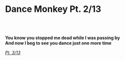 # Dance Monkey Pt. 2/13
<br>
<br>

**You know you stopped me dead while I was passing by<br>
And now I beg to see you dance just one more time**


<a href="https://www.flickr.com/photos/10394144@N06/996905118/#comment72157714077957326"> *Pt. 3/13* </a>

